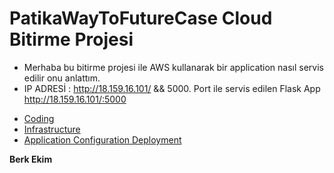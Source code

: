 # PatikaWayToFutureCase Cloud Bitirme Projesi

* Merhaba bu bitirme projesi ile AWS kullanarak bir application nasıl servis edilir onu anlattım.
* IP ADRESİ : http://18.159.16.101/  && 5000. Port ile servis edilen Flask App http://18.159.16.101/:5000
- [Coding](https://github.com/sudkostik/PatikaWayToFutureCase/tree/main/Coding)
- [Infrastructure](https://github.com/sudkostik/PatikaWayToFutureCase/tree/main/Infrastructure)
- [Application Configuration Deployment](https://github.com/sudkostik/PatikaWayToFutureCase/tree/main/ApplicationConfigurationDeployment)

**Berk Ekim**
